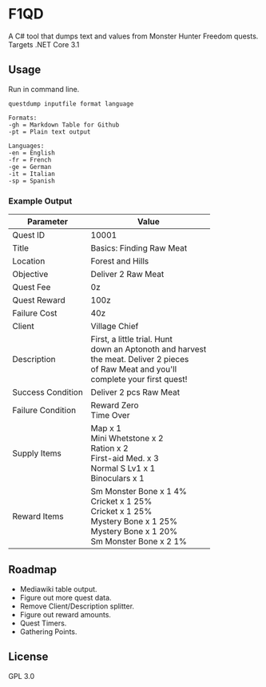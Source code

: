 # F1QD
A C# tool that dumps text and values from Monster Hunter Freedom quests.
Targets .NET Core 3.1

## Usage
Run in command line.
```
questdump inputfile format language

Formats:
-gh = Markdown Table for Github
-pt = Plain text output

Languages:
-en = English
-fr = French
-ge = German
-it = Italian
-sp = Spanish
```

### Example Output
| Parameter | Value |
| --- | --- |
| Quest ID | 10001 |
| Title | Basics: Finding Raw Meat |
| Location | Forest and Hills |
| Objective | Deliver 2 Raw Meat |
| Quest Fee | 0z |
| Quest Reward | 100z |
| Failure Cost | 40z |
| Client | Village Chief |
| Description | First, a little trial. Hunt<br/>down an Aptonoth and harvest<br/>the meat. Deliver 2 pieces<br/>of Raw Meat and you'll<br/>complete your first quest! |
| Success Condition | Deliver 2 pcs Raw Meat |
| Failure Condition | Reward Zero<br/>Time Over |
| Supply Items |  Map x 1 <br/> Mini Whetstone x 2 <br/> Ration x 2 <br/> First-aid Med. x 3 <br/> Normal S Lv1 x 1 <br/> Binoculars x 1 <br/> |
| Reward Items |  Sm Monster Bone x 1 4% <br/> Cricket x 1 25% <br/> Cricket x 1 25% <br/> Mystery Bone x 1 25% <br/> Mystery Bone x 1 20% <br/> Sm Monster Bone x 2 1% <br/> |

## Roadmap
* Mediawiki table output.
* Figure out more quest data.
* Remove Client/Description splitter.
* Figure out reward amounts.
* Quest Timers.
* Gathering Points.

## License
GPL 3.0
